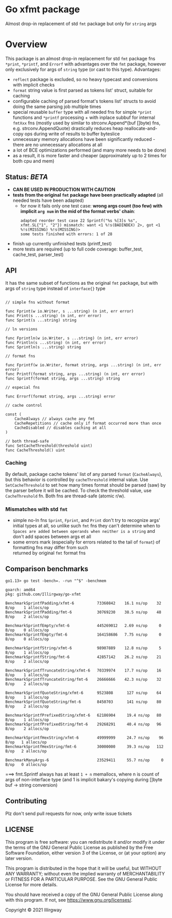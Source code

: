 
# Go xfmt package
Almost drop-in replacement of std `fmt` package but only for `string` args

# Overview
This package is an almost drop-in replacement for std `fmt` package fns `*print`, `*printf`, and
`Errorf` with advantages over the `fmt` package, however only exclusively for args of `string` type 
(or cast to this type). Advantages:
* `reflect` package is excluded, so no heavy typecast and conversions with implicit checks
* `format` string value is first parsed as tokens list' struct, suitable for caching
* configurable caching of parsed format's tokens list' structs to avoid doing the same parsing job multiple times
* special reusable `buffer` type with all needed fns for simple `*print` functions and `*printf` processing + 
  with inplace subbuf for internal `fmtXxx` fns (mostly used by similar to strconv.Append*(buf []byte) fns, e.g. 
  strconv.AppendQuote) drastically reduces heap reallocate-and-copy ops during write of results to buffer byteslice
* unnecessary memory allocations have been significantly reduced - there are no unnecessary allocations at all
* a lot of BCE optimizations performed (and many more needs to be done)
* as a result, it is more faster and cheaper (approximately up to 2 times for both cpu and mem)

## Status: _BETA_
* **CAN BE USED IN PRODUCTION WITH CAUTION**
* **tests from the original `fmt` package have been practically adapted** (all needed tests have been adapted)
  - for now it fails only one test case: **wrong args count (too few) with implicit `arg num` in the mid of the format 
    verbs' chain**: 
    ```
    adapted reorder test case 22 Sprintf("%s %[3]s %s", xfmt.SL{"1", "2"}) mismatch: want <1 %!s(BADINDEX) 2>, got <1 %!s(MISSING) %!s(MISSING)>
    some tests finished with errors: 1 of 28
    ```
* finish up currently unfinished tests (printf_test)
* more tests are required (up to full code coverage: buffer_test, cache_test, parser_test)

## API
It has the same subset of functions as the original `fmt` package, but with args of `string` type instead of 
`interface{}` type

```gotemplate

// simple fns without format

func Fprint(w io.Writer, s ...string) (n int, err error)
func Print(s ...string) (n int, err error)
func Sprint(s ...string) string

// ln versions

func Fprintln(w io.Writer, s ...string) (n int, err error)
func Println(s ...string) (n int, err error)
func Sprintln(s ...string) string 

// format fns

func Fprintf(w io.Writer, format string, args ...string) (n int, err error)
func Printf(format string, args ...string) (n int, err error)
func Sprintf(format string, args ...string) string

// especial fns

func Errorf(format string, args ...string) error

// cache control

const (
	CacheAlways // always cache any fmt
	CacheRepetitions // cache only if format occurred more than once
	CacheDisabled // disables caching at all
)

// both thread-safe
func SetCacheThreshold(threshold uint)
func CacheThreshold() uint

```
 
### Caching

By default, package cache tokens' list of any parsed `format` (`CacheAlways`), but this behavior is controlled by 
`cacheThreshold` internal value. Use `SetCacheThreshold` to set how many times format should be parsed (saw)
by the parser before it will be cached. To check the threshold value, use `CacheThreshold` fn. Both fns are 
thread-safe (atomic r/w).

 
### Mismatches with std `fmt`
* simple no-ln fns `Sprint`, `Fprint`, and `Print` don't try to recognize args' initial types at all, so unlike such 
  `fmt` fns they can't determine when to `Spaces are added between operands when neither is a string` and
  don't add spaces between args et all
* some errors mark (especially for errors related to the tail of `format`) of formatting fns may differ from such  
  returned by original `fmt` format fns

## Comparison benchmarks

```
go1.13> go test -bench=. -run "^$" -benchmem

goarch: amd64
pkg: github.com/Illirgway/go-xfmt

BenchmarkSprintfPadding/xfmt-6          73360842    16.1 ns/op    32 B/op    1 allocs/op
BenchmarkSprintfPadding/fmt-6           30769230    38.5 ns/op    48 B/op    2 allocs/op

BenchmarkSprintfEmpty/xfmt-6            445269012   2.69 ns/op     0 B/op    0 allocs/op
BenchmarkSprintfEmpty/fmt-6             164158686   7.75 ns/op     0 B/op    0 allocs/op

BenchmarkSprintfString/xfmt-6           98907889    12.8 ns/op     5 B/op    1 allocs/op
BenchmarkSprintfString/fmt-6            42857142    26.2 ns/op    21 B/op    2 allocs/op

BenchmarkSprintfTruncateString/xfmt-6   70339974    17.7 ns/op    16 B/op    1 allocs/op
BenchmarkSprintfTruncateString/fmt-6    26666666    42.3 ns/op    32 B/op    2 allocs/op

BenchmarkSprintfQuoteString/xfmt-6      9523808      127 ns/op    64 B/op    1 allocs/op
BenchmarkSprintfQuoteString/fmt-6       8450703      141 ns/op    80 B/op    2 allocs/op

BenchmarkSprintfPrefixedString/xfmt-6   62186904     19.4 ns/op   80 B/op    1 allocs/op
BenchmarkSprintfPrefixedString/fmt-6    29268291     40.4 ns/op   96 B/op    2 allocs/op

BenchmarkSprintfHexString/xfmt-6        49999999     24.7 ns/op    96 B/op   1 allocs/op
BenchmarkSprintfHexString/fmt-6         30000000     39.3 ns/op   112 B/op   2 allocs/op

BenchmarkManyArgs-6                     23529411     55.7 ns/op     0 B/op   0 allocs/op

```

===> fmt.Sprintf always has at least `1 + n` memallocs, where n is count of args of non-interface type
(and 1 is implicit bakary's copying during []byte buf -> string conversion)

## Contributing

Plz don't send pull requests for now, only write issue tickets

## LICENSE

This program is free software: you can redistribute it and/or modify it under the terms of the 
GNU General Public License as published by the Free Software Foundation, either version 3 of the License, 
or (at your option) any later version.

This program is distributed in the hope that it will be useful, but WITHOUT ANY WARRANTY; without even the implied 
warranty of MERCHANTABILITY or FITNESS FOR A PARTICULAR PURPOSE. See the GNU General Public License for more details.

You should have received a copy of the GNU General Public License along with this program.
If not, see <https://www.gnu.org/licenses/>.

Copyright &copy; 2021 Illirgway
